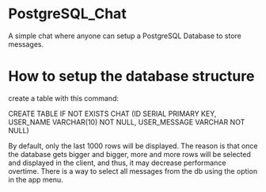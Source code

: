 # PostgreSQL_Chat

A simple chat where anyone can setup a PostgreSQL Database to store messages.

# How to setup the database structure

create a table with this command:

CREATE TABLE IF NOT EXISTS CHAT (ID SERIAL PRIMARY KEY, USER_NAME VARCHAR(10) NOT NULL, USER_MESSAGE VARCHAR NOT NULL)

By default, only the last 1000 rows will be displayed. The reason is that once the database gets bigger and bigger, more and more rows will be selected and displayed in the client, and thus, it may decrease performance overtime. There is a way to select all messages from the db using the option in the app menu.
